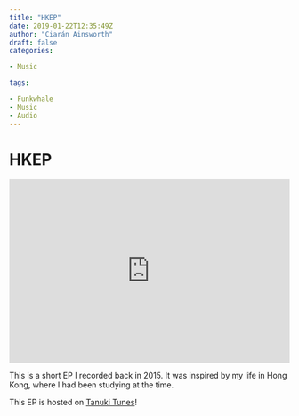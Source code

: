 ```yaml
---
title: "HKEP"
date: 2019-01-22T12:35:49Z
author: "Ciarán Ainsworth"
draft: false
categories:

- Music 

tags:

- Funkwhale
- Music
- Audio
---
```


# HKEP

<iframe width="100%" height="330" scrolling="no" frameborder="no" src="https://tanukitunes.com/front/embed.html?&amp;type=album&amp;id=1"></iframe>

This is a short EP I recorded back in 2015. It was inspired by my life in Hong Kong, where I had been studying at the time.

This EP is hosted on [Tanuki Tunes](https://tanukitunes.com/about)!
